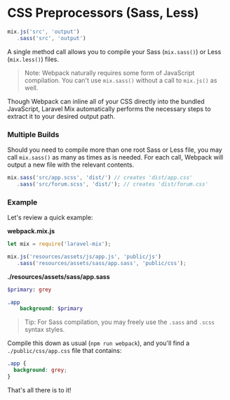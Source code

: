 # CSS Preprocessors \(Sass, Less\)

```js
mix.js('src', 'output')
   .sass('src', 'output')
```

A single method call allows you to compile your Sass \(`mix.sass()`\) or Less \(`mix.less()`\) files.

> Note: Webpack naturally requires some form of JavaScript compilation. You can't use `mix.sass()` without a call to `mix.js()` as well.

Though Webpack can inline all of your CSS directly into the bundled JavaScript, Laravel Mix automatically performs the necessary steps to extract it to your desired output path.

### Multiple Builds

Should you need to compile more than one root Sass or Less file, you may call `mix.sass()` as many as times as is needed. For each call, Webpack will output a new file with the relevant contents.

```js
mix.sass('src/app.scss', 'dist/') // creates 'dist/app.css'
   .sass('src/forum.scss', 'dist/'); // creates 'dist/forum.css'
```

### Example

Let's review a quick example:

**webpack.mix.js**

```js
let mix = require('laravel-mix');

mix.js('resources/assets/js/app.js', 'public/js')
   .sass('resources/assets/sass/app.sass', 'public/css');
```

**./resources/assets/sass/app.sass**

```sass
$primary: grey

.app
    background: $primary
```

> Tip: For Sass compilation, you may freely use the `.sass` and `.scss` syntax styles.

Compile this down as usual \(`npm run webpack`\), and you'll find a `./public/css/app.css` file that contains:

```css
.app {
  background: grey;
}
```

That's all there is to it!

